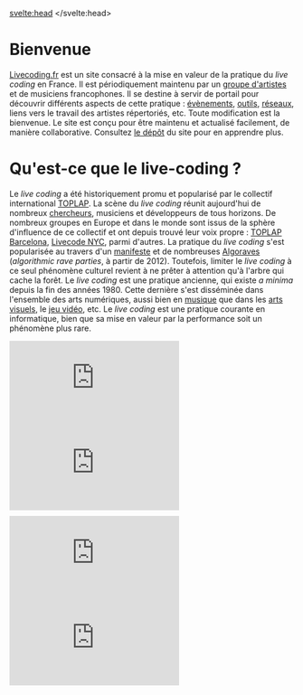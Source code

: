<script>
     import Info from "$lib/components/Info.svelte";
     import Gallery from "$lib/components/Gallery.svelte";

     let intro_gallery = [
        {link: "https://ralt144mi.remigeorges.fr/Ralt144MI3.png", description: "Rémi Georges"},
        {link: "https://www.cookie.paris/static/bc65c5fd7f7c76dc70bcd9892dc17a4d/7c735/16.webp", description: "Azertype"},
        {link: "https://www.cookie.paris/static/9dbc442f1f54a41b9210b3ba1b835226/7c735/13.webp", description: "Jules Cipher"},
        {link: "../images/leondenise.jpeg", description: "Léon Denise"},
        {link: "../images/algorave_2025.jpg", description: "Algorave au Grrrnd Zero"},
        {link: "https://sardine.raphaelforment.fr/presentation/what_is_live_coding.jpeg#center", description: "Raphaël Forment"},
     ]
</script>
<svelte:head>
    <title>Live Coding FR</title> 
</svelte:head>

# Bienvenue

[Livecoding.fr](https://livecoding.fr) est un site consacré à la mise en valeur de la pratique du _live coding_ en France. Il est périodiquement maintenu par un [groupe d'artistes](https://livecoding.fr/membres) et de musiciens francophones. Il se destine à servir de portail pour découvrir différents aspects de cette pratique : [évènements](https://livecoding.fr/evenements), [outils](https://livecoding.fr/outils), [réseaux](https://livecoding.fr/reseaux), liens vers le travail des artistes répertoriés, etc. Toute modification est la bienvenue. Le site est conçu pour être maintenu et actualisé facilement, de manière collaborative. Consultez [le dépôt](https://github.com/Bubobubobubobubo/livecodingfr) du site pour en apprendre plus.

<Gallery pictures={intro_gallery}/>

# Qu'est-ce que le live-coding ?

<Info info="Le <i>live coding</i> est une pratique d'improvisation musicale ou visuelle centrée autour de l'utilisation des langages de programmation comme instruments, au fil de la performance. Le <em>live coder</em> partage généralement son code à l'intention du public, en le projettant sur une surface. L'objectif est de faire de la programmation un geste expressif, artistique et ouvert. Le <em>live coding</em> est une pratique souvent située au croisement entre informatique musicale, synthèse sonore, improvisation et musique algorithmique ou générative.<br><br> Cette pratique encourage une approche pluri-disciplinaire de la création artistique. Musique, visuels, jeux vidéos et danse sont souvent mêlés au cours des performances. Le <em>live coding</em>, du fait de son histoire, est aussi un domaine de réflexion critique autour de notre rapport à l'informatique, à la technologie et à la culture numérique. De nombreux <i>live coders</i> sont traversés par l'influence de la culture <i>hacker</i>, par les philosophies du logiciel libre et <i>open source</i>. Cette pratique, mécaniquement, encourage à percevoir les logiciels comme des supports <i>exploratoires</i> ou <i>conversationnels</i>, et non seulement comme de simples outils pour la création." markdown=false />

Le _live coding_ a été historiquement promu et popularisé par le collectif international [TOPLAP](https://toplap.org). La scène du _live coding_ réunit aujourd'hui de nombreux [chercheurs](https://livecodingbook.toplap.org/), musiciens et développeurs de tous horizons. De nombreux groupes en Europe et dans le monde sont issus de la sphère d'influence de ce collectif et ont depuis trouvé leur voix propre : [TOPLAP Barcelona](https://toplap.cat/en/home), [Livecode NYC](https://livecode.nyc/), parmi d'autres. La pratique du _live coding_ s'est popularisée au travers d'un [manifeste](https://toplap.org/wiki/ManifestoDraft) et de nombreuses [Algoraves](https://algorave.com) (_algorithmic rave parties_, à partir de 2012). Toutefois, limiter le <i>live coding</i> à ce seul phénomène culturel revient à ne prêter à attention qu'à l'arbre qui cache la forêt. Le _live coding_ est une pratique ancienne, qui existe <i>a minima</i> depuis la fin des années 1980. Cette dernière s'est disséminée dans l'ensemble des arts numériques, aussi bien en [musique](https://supercollider.github.io/) que dans les [arts visuels](https://teddavis.org/p5live/), le [jeu vidéo](https://chuck.cs.princeton.edu/chunity/), etc. Le _live coding_ est une pratique courante en informatique, bien que sa mise en valeur par la performance soit un phénomène plus rare.

<div class="grid grid-cols-1 lg:grid-cols-2 gap-4">
    <div class="aspect-video">
        <iframe 
            class="w-full h-full"
            src="https://www.youtube.com/embed/2GSNAGLkvGw" 
            title="Algorave Lyon 2025 - 18h - 6h @GrrrndZero" 
            frameborder="0" 
            allow="accelerometer; autoplay; clipboard-write; encrypted-media; gyroscope; picture-in-picture; web-share" 
            referrerpolicy="strict-origin-when-cross-origin" 
            allowfullscreen
        ></iframe>
    </div>
    <div class="aspect-video">
        <iframe 
            class="w-full h-full"
            src="https://www.youtube.com/embed/Crz6R4p_owI" 
            title="Algorave : la teuf en open source | Tracks | ARTE" 
            frameborder="0" 
            allow="accelerometer; autoplay; clipboard-write; encrypted-media; gyroscope; picture-in-picture; web-share" 
            referrerpolicy="strict-origin-when-cross-origin" 
            allowfullscreen
        ></iframe>
    </div>
</div>

<div style="margin-top: 10px; margin-bottom: 10px;"></div>

<div class="grid grid-cols-1 lg:grid-cols-2 gap-4">
    <div class="aspect-video">
        <iframe 
            class="w-full h-full"
            src="https://www.youtube.com/embed/PsfTdFUQUVA" 
            title="Algorave Lyon 2025 - 18h - 6h @GrrrndZero" 
            frameborder="0" 
            allow="accelerometer; autoplay; clipboard-write; encrypted-media; gyroscope; picture-in-picture; web-share" 
            referrerpolicy="strict-origin-when-cross-origin" 
            allowfullscreen
        ></iframe>
    </div>
    <div class="aspect-video">
        <iframe 
            class="w-full h-full"
            src="https://youtube.com/embed/vG8UA8uYAM0" 
            title="Algorave : la teuf en open source | Tracks | ARTE" 
            frameborder="0" 
            allow="accelerometer; autoplay; clipboard-write; encrypted-media; gyroscope; picture-in-picture; web-share" 
            referrerpolicy="strict-origin-when-cross-origin" 
            allowfullscreen
        ></iframe>
    </div>
</div>
